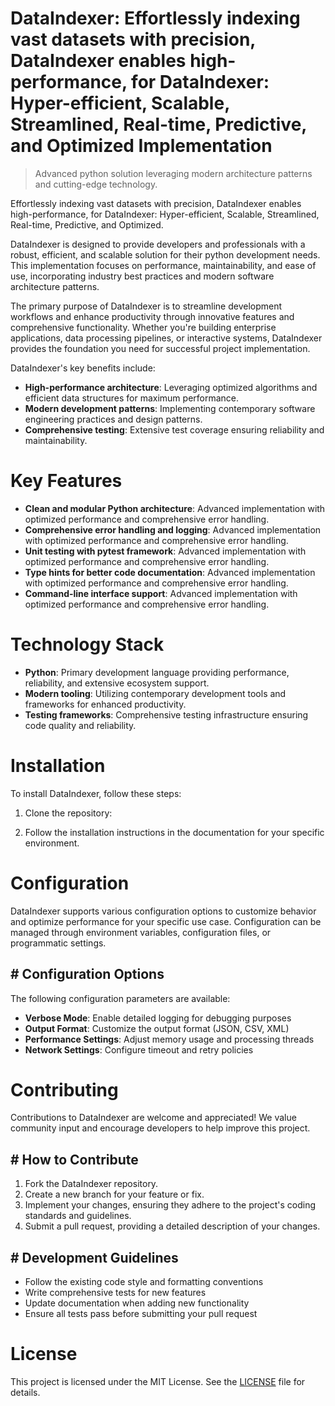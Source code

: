 <!-- fallback_DataIndexer_20251002185738_73702 -->

# DataIndexer: Effortlessly indexing vast datasets with precision, DataIndexer enables high-performance, for DataIndexer: Hyper-efficient, Scalable, Streamlined, Real-time, Predictive, and Optimized Implementation
> Advanced python solution leveraging modern architecture patterns and cutting-edge technology.

Effortlessly indexing vast datasets with precision, DataIndexer enables high-performance, for DataIndexer: Hyper-efficient, Scalable, Streamlined, Real-time, Predictive, and Optimized.

DataIndexer is designed to provide developers and professionals with a robust, efficient, and scalable solution for their python development needs. This implementation focuses on performance, maintainability, and ease of use, incorporating industry best practices and modern software architecture patterns.

The primary purpose of DataIndexer is to streamline development workflows and enhance productivity through innovative features and comprehensive functionality. Whether you're building enterprise applications, data processing pipelines, or interactive systems, DataIndexer provides the foundation you need for successful project implementation.

DataIndexer's key benefits include:

* **High-performance architecture**: Leveraging optimized algorithms and efficient data structures for maximum performance.
* **Modern development patterns**: Implementing contemporary software engineering practices and design patterns.
* **Comprehensive testing**: Extensive test coverage ensuring reliability and maintainability.

# Key Features

* **Clean and modular Python architecture**: Advanced implementation with optimized performance and comprehensive error handling.
* **Comprehensive error handling and logging**: Advanced implementation with optimized performance and comprehensive error handling.
* **Unit testing with pytest framework**: Advanced implementation with optimized performance and comprehensive error handling.
* **Type hints for better code documentation**: Advanced implementation with optimized performance and comprehensive error handling.
* **Command-line interface support**: Advanced implementation with optimized performance and comprehensive error handling.

# Technology Stack

* **Python**: Primary development language providing performance, reliability, and extensive ecosystem support.
* **Modern tooling**: Utilizing contemporary development tools and frameworks for enhanced productivity.
* **Testing frameworks**: Comprehensive testing infrastructure ensuring code quality and reliability.

# Installation

To install DataIndexer, follow these steps:

1. Clone the repository:


2. Follow the installation instructions in the documentation for your specific environment.

# Configuration

DataIndexer supports various configuration options to customize behavior and optimize performance for your specific use case. Configuration can be managed through environment variables, configuration files, or programmatic settings.

## # Configuration Options

The following configuration parameters are available:

* **Verbose Mode**: Enable detailed logging for debugging purposes
* **Output Format**: Customize the output format (JSON, CSV, XML)
* **Performance Settings**: Adjust memory usage and processing threads
* **Network Settings**: Configure timeout and retry policies

# Contributing

Contributions to DataIndexer are welcome and appreciated! We value community input and encourage developers to help improve this project.

## # How to Contribute

1. Fork the DataIndexer repository.
2. Create a new branch for your feature or fix.
3. Implement your changes, ensuring they adhere to the project's coding standards and guidelines.
4. Submit a pull request, providing a detailed description of your changes.

## # Development Guidelines

* Follow the existing code style and formatting conventions
* Write comprehensive tests for new features
* Update documentation when adding new functionality
* Ensure all tests pass before submitting your pull request

# License

This project is licensed under the MIT License. See the [LICENSE](https://github.com/mpermar082/DataIndexer/blob/main/LICENSE) file for details.
